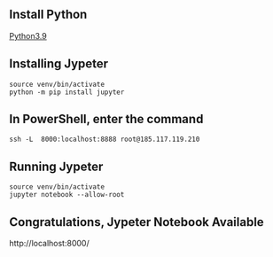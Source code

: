 ## Install Python
[Python3.9](https://github.com/6a16ec/instructions/tree/main/python3.9)

## Installing Jypeter
```
source venv/bin/activate
python -m pip install jupyter
```

## In PowerShell, enter the command
```
ssh -L  8000:localhost:8888 root@185.117.119.210
```

## Running Jypeter
```
source venv/bin/activate
jupyter notebook --allow-root
```

## Congratulations, Jypeter Notebook Available
http://localhost:8000/
